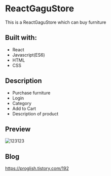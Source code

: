 # ReactGaguStore

This is a ReactGaguStore which can buy furniture

  
## Built with: 
 
- React 
- Javascript(ES6)  
- HTML  
- CSS        

## Description  

- Purchase furniture
- Login
- Category 
- Add to Cart
- Description of product

## Preview 
![123123](https://user-images.githubusercontent.com/65179725/124517250-78159e80-de1e-11eb-8b71-a6b28346908d.png)

## Blog
https://proglish.tistory.com/192

 
  

